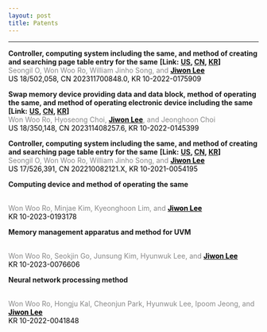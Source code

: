 ```yaml
---
layout: post
title: Patents
---
```


-----
**Controller, computing system including the same, and method of creating and searching page table entry for the same** 
<span style="color: inherit; font-weight: bold;">[Link:</span>
<a href="https://patents.google.com/patent/US20240202136A1/en" style="color: inherit; text-decoration: underline; font-weight: bold;">US</a><span style="color: inherit; font-weight: bold;">, </span>
<a href="https://patents.google.com/patent/CN118210740A/en" style="color: inherit; text-decoration: underline; font-weight: bold;">CN</a><span style="color: inherit; font-weight: bold;">, </span>
<a href="https://patents.google.com/patent/KR20240093023A/en" style="color: inherit; text-decoration: underline; font-weight: bold;">KR</a><span style="color: #000000; font-weight: bold;">]</span>
<br>
<span style="color: #888888;">Seongil O, Won Woo Ro, William Jinho Song, and </span><!--
--><span style="color: #000000; font-weight: bold; text-decoration: underline;">Jiwon Lee</span>
<br>
<span style="color: #000000;">US 18/502,058, CN 202311700848.0, KR 10-2022-0175909</span> <br>  

**Swap memory device providing data and data block, method of operating the same, and method of operating electronic device including the same** 
<span style="color: inherit; font-weight: bold;">[Link:</span>
<a href="https://patents.google.com/patent/US20240152461A1/en" style="color: inherit; text-decoration: underline; font-weight: bold;">US</a><span style="color: inherit; font-weight: bold;">, </span>
<a href="https://patents.google.com/patent/CN117991978A/en" style="color: inherit; text-decoration: underline; font-weight: bold;">CN</a><span style="color: inherit; font-weight: bold;">, </span>
<a href="https://patents.google.com/patent/KR20240063607A/en" style="color: inherit; text-decoration: underline; font-weight: bold;">KR</a><span style="color: #000000; font-weight: bold;">]</span>
<br>
<span style="color: #888888;">Won Woo Ro, Hyoseong Choi, </span><!--
--><span style="color: #000000; font-weight: bold; text-decoration: underline;">Jiwon Lee</span><!--
--><span style="color: #888888;">, and Jeonghoon Choi</span>
<br>
<span style="color: #000000;">US 18/350,148, CN 202311408257.6, KR 10-2022-0145399</span> <br>  

**Controller, computing system including the same, and method of creating and searching page table entry for the same** 
<span style="color: inherit; font-weight: bold;">[Link:</span>
<a href="https://patents.google.com/patent/US11860793B2/en" style="color: inherit; text-decoration: underline; font-weight: bold;">US</a><span style="color: inherit; font-weight: bold;">, </span>
<a href="https://patents.google.com/patent/CN115248784A/en" style="color: inherit; text-decoration: underline; font-weight: bold;">CN</a><span style="color: inherit; font-weight: bold;">, </span>
<a href="https://patents.google.com/patent/KR20220147277A/en" style="color: inherit; text-decoration: underline; font-weight: bold;">KR</a><span style="color: #000000; font-weight: bold;">]</span>
<br>
<span style="color: #888888;">Seongil O, Won Woo Ro, William Jinho Song, and </span><!--
--><span style="color: #000000; font-weight: bold; text-decoration: underline;">Jiwon Lee</span>
<br>
<span style="color: #000000;">US 17/526,391, CN 202210082121.X, KR 10-2021-0054195</span> <br>  

**Computing device and method of operating the same**
<!-- <a href="https://doi.ieeecomputersociety.org/10.1109/TC.2025.3543698" 
    style="color: inherit; 
           text-decoration: underline;
           font-weight: bold;">
    [Link]
</a> -->
<br>
<span style="color: #888888;">Won Woo Ro, Minjae Kim, Kyeonghoon Lim, and </span><!--
--><span style="color: #000000; font-weight: bold; text-decoration: underline;">Jiwon Lee</span>
<br>
<span style="color: #000000;">KR 10-2023-0193178</span> <br>  

**Memory management apparatus and method for UVM**
<!-- <a href="https://doi.ieeecomputersociety.org/10.1109/TC.2025.3543698" 
    style="color: inherit; 
           text-decoration: underline;
           font-weight: bold;">
    [Link]
</a> -->
<br>
<span style="color: #888888;">Won Woo Ro, Seokjin Go, Junsung Kim, Hyunwuk Lee, and </span><!--
--><span style="color: #000000; font-weight: bold; text-decoration: underline;">Jiwon Lee</span>
<br>
<span style="color: #000000;">KR 10-2023-0076606</span> <br>  


**Neural network processing method**
<!-- <a href="https://doi.ieeecomputersociety.org/10.1109/TC.2025.3543698" 
    style="color: inherit; 
           text-decoration: underline;
           font-weight: bold;">
    [Link]
</a> -->
<br>
<span style="color: #888888;">Won Woo Ro, Hongju Kal, Cheonjun Park, Hyunwuk Lee, Ipoom Jeong, and </span><!--
--><span style="color: #000000; font-weight: bold; text-decoration: underline;">Jiwon Lee</span>
<br>
<span style="color: #000000;">KR 10-2022-0041848</span> <br>  


